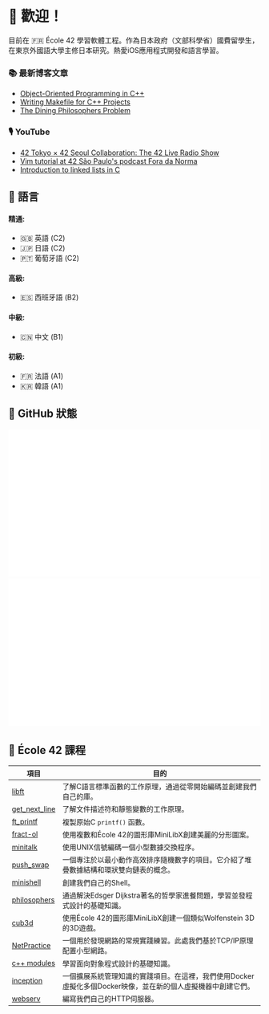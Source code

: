 <h1>
  👋 歡迎！
</h1>

目前在 🇫🇷 École 42 學習軟體工程。作為日本政府（文部科學省）國費留學生，在東京外國語大學主修日本研究。熱愛iOS應用程式開發和語言學習。

<h3> 📚 最新博客文章 </h3>

<!-- BLOG-POST-LIST:START -->
- [Object-Oriented Programming in C++](https://riceset.com/C++/Object-Oriented-Programming-in-C++)
- [Writing Makefile for C++ Projects](https://riceset.com/C++/Writing-Makefile-for-C++-Projects)
- [The Dining Philosophers Problem](https://riceset.com/Algorithms/The-Dining-Philosophers-Problem)
<!-- BLOG-POST-LIST:END -->

<h3> 🎙 YouTube </h3>

- [42 Tokyo × 42 Seoul Collaboration: The 42 Live Radio Show](https://youtu.be/5y_IXv28g5I)
- [Vim tutorial at 42 São Paulo's podcast Fora da Norma](https://www.youtube.com/watch?v=10BSs7UGBtY)
- [Introduction to linked lists in C](https://www.youtube.com/watch?v=5AsUZgGCG3c)

<h2> 🌱 語言 </h2>

<h4> 精通: </h4>

- 🇬🇧 英語 (C2)
- 🇯🇵 日語 (C2)
- 🇵🇹 葡萄牙語 (C2)

<h4> 高級: </h4>

- 🇪🇸 西班牙語 (B2)

<h4> 中級: </h4>

- 🇨🇳 中文 (B1)

<h4> 初級: </h4>

- 🇫🇷 法語 (A1)
- 🇰🇷 韓語 (A1)

<h2> 🎉 GitHub 狀態 </h2>

![overview](https://raw.githubusercontent.com/tkomeno/github-stats-transparent/output/generated/overview.svg)
![languages](https://raw.githubusercontent.com/tkomeno/github-stats-transparent/output/generated/languages.svg)

<h2> 🚀 École 42 課程 </h2>

<div align="center">

| 項目 | 目的
| ---	| ---	|
|[libft](https://github.com/riceset/libft) | 了解C語言標準函數的工作原理，通過從零開始編碼並創建我們自己的庫。
|[get_next_line](https://github.com/riceset/get_next_line) | 了解文件描述符和靜態變數的工作原理。
|[ft_printf](https://github.com/riceset/ft_printf) | 複製原始C `printf()` 函數。
|[fract-ol](https://github.com/riceset/fract-ol) | 使用複數和École 42的圖形庫MiniLibX創建美麗的分形圖案。
|[minitalk](https://github.com/riceset/minitalk) | 使用UNIX信號編碼一個小型數據交換程序。
|[push_swap](https://github.com/riceset/push_swap) | 一個專注於以最小動作高效排序隨機數字的項目。它介紹了堆疊數據結構和環狀雙向鏈表的概念。
|[minishell](https://github.com/Guiribei/my_shell) | 創建我們自己的Shell。
|[philosophers](https://github.com/riceset/philosophers) | 通過解決Edsger Dijkstra著名的哲學家進餐問題，學習並發程式設計的基礎知識。
|[cub3d](https://github.com/riceset/cub3d) | 使用École 42的圖形庫MiniLibX創建一個類似Wolfenstein 3D的3D遊戲。
|[NetPractice](https://github.com/riceset/netpractice) | 一個用於發現網路的常規實踐練習。此處我們基於TCP/IP原理配置小型網路。
|[c++ modules](https://github.com/riceset/cpp-modules) | 學習面向對象程式設計的基礎知識。
|[inception](https://github.com/riceset/inception) | 一個擴展系統管理知識的實踐項目。在這裡，我們使用Docker虛擬化多個Docker映像，並在新的個人虛擬機器中創建它們。
|[webserv](https://github.com/riceset/webserv) | 編寫我們自己的HTTP伺服器。

</div>
